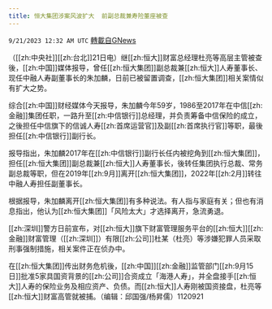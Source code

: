 ```yaml
---
title: 恒大集团涉案风波扩大  前副总裁兼寿险董座被查
---
```

`9/21/2023 12:32 AM UTC` [轉載自GNews](https://gnews.org/articles/1720753)

（[[zh:中央社]][[zh:台北]]21日电）继[[zh:恒大]]财富总经理杜亮等高层主管被查後，[[zh:中国]]媒体报导，曾任[[zh:恒大集团]]副总裁兼[[zh:恒大]]人寿董事长、现任中融人寿副董事长的朱加麟，日前已被留置调查，[[zh:恒大集团]]相关案情似有扩大之势。

综合[[zh:中国]]财经媒体今天报导，朱加麟今年59岁，1986至2017年在中信[[zh:金融]]集团任职，一路升至[[zh:中信银行]]总经理，并负责筹备中信保险的成立，之後担任中信旗下的信诚人寿[[zh:首席运营官]]及副[[zh:首席执行官]]等职，最後担任[[zh:中信银行]]副行长。

报导指出，朱加麟2017年在[[zh:中信银行]]副行长任内被挖角到[[zh:恒大集团]]，担任[[zh:恒大集团]]副总裁兼[[zh:恒大]]人寿董事长，後转任集团执行总裁、常务副总裁等职，但在2019年[[zh:9月]]离开[[zh:恒大集团]]，2022年[[zh:2月]]转往中融人寿担任副董事长。

根据报导，朱加麟离开[[zh:恒大集团]]有多种说法。有人指与家庭有关；但也有消息指出，他认为[[zh:恒大集团]]「风险太大」才选择离开，急流勇退。

[[zh:深圳]]警方日前宣布，对[[zh:恒大]]旗下财富管理服务平台的[[zh:恒大]][[zh:金融]]财富管理（[[zh:深圳]]）有限[[zh:公司]]杜某（杜亮）等涉嫌犯罪人员采取刑事强制措施，相关案件正在侦办中。

在[[zh:恒大集团]]传出财务危机後，[[zh:中国]][[zh:金融]]监管部门[[zh:9月15日]]批准5家具国资背景的[[zh:公司]]合资成立「海港人寿」，并全盘接手[[zh:恒大]]人寿的保险业务及相应资产、负债。而[[zh:恒大]]人寿刚被国资接盘，杜亮等[[zh:恒大]]财富高管就被捕。（编辑：邱国强/杨昇儒）1120921
